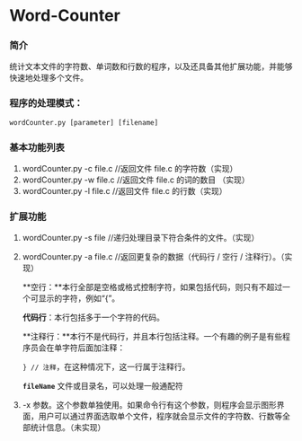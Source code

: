 # Word-Counter

### 简介

统计文本文件的字符数、单词数和行数的程序，以及还具备其他扩展功能，并能够快速地处理多个文件。 

### 程序的处理模式：

```py
wordCounter.py [parameter] [filename]
```

### 基本功能列表

1. wordCounter.py  -c  file.c      //返回文件 file.c 的字符数（实现）
2. wordCounter.py  -w  file.c     //返回文件 file.c 的词的数目  （实现）
3. wordCounter.py  -l  file.c       //返回文件 file.c 的行数（实现）

### 扩展功能

1. wordCounter.py  -s   file       //递归处理目录下符合条件的文件。（实现）

2. wordCounter.py   -a  file.c   //返回更复杂的数据（代码行 / 空行 / 注释行）。（实现）

   **空行：**本行全部是空格或格式控制字符，如果包括代码，则只有不超过一个可显示的字符，例如“{”。

   **代码行**：本行包括多于一个字符的代码。

   **注释行：**本行不是代码行，并且本行包括注释。一个有趣的例子是有些程序员会在单字符后面加注释：

   `} // 注释`，在这种情况下，这一行属于注释行。

   **`fileName`**  	文件或目录名，可以处理一般通配符

3. -x 参数。这个参数单独使用。如果命令行有这个参数，则程序会显示图形界面，用户可以通过界面选取单个文件，程序就会显示文件的字符数、行数等全部统计信息。（未实现）
